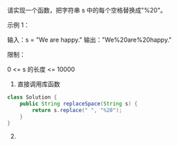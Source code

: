 请实现一个函数，把字符串 s 中的每个空格替换成"%20"。

示例 1：

输入：s = "We are happy."
输出："We%20are%20happy."

限制：

0 <= s 的长度 <= 10000



1. 直接调用库函数

```java
class Solution {
    public String replaceSpace(String s) {
        return s.replace(" ", "%20");
    }
}
```

2. 